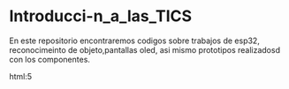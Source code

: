 # Introducci-n_a_las_TICS
En este repositorio encontraremos codigos sobre trabajos de esp32, reconocimeinto de objeto,pantallas oled, asi mismo prototipos realizadosd con los componentes.

html:5
